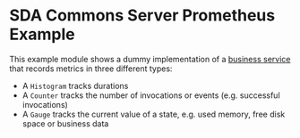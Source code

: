# SDA Commons Server Prometheus Example

This example module shows a dummy implementation of a 
[business service](./src/main/java/org/sdase/commons/server/prometheus/example/MyServiceWithMetrics.java) that records
metrics in three different types:

- A `Histogram` tracks durations
- A `Counter` tracks the number of invocations or events (e.g. successful invocations)
- A `Gauge` tracks the current value of a state, e.g. used memory, free disk space or business data